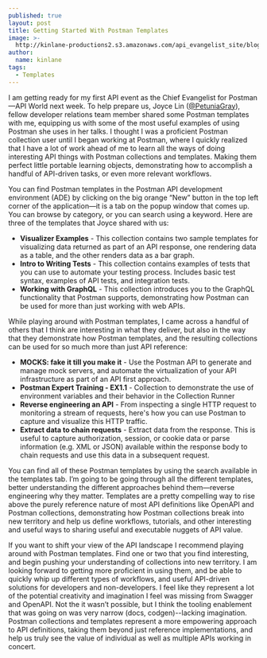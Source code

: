 ```yaml
---
published: true
layout: post
title: Getting Started With Postman Templates
image: >-
  http://kinlane-productions2.s3.amazonaws.com/api_evangelist_site/blog/postman_templates_graph_bar.png
author:
  name: kinlane
tags:
  - Templates
---
```

I am getting ready for my first API event as the Chief Evangelist for Postman—API World next week. To help prepare us, Joyce Lin ([@PetuniaGray](https://twitter.com/PetuniaGray)), fellow developer relations team member shared some Postman templates with me, equipping us with some of the most useful examples of using Postman she uses in her talks. I thought I was a proficient Postman collection user until I began working at Postman, where I quickly realized that I have a lot of work ahead of me to learn all the ways of doing interesting API things with Postman collections and templates. Making them perfect little portable learning objects, demonstrating how to accomplish a handful of API-driven tasks, or even more relevant workflows.  
  
You can find Postman templates in the Postman API development environment (ADE) by clicking on the big orange “New” button in the top left corner of the application—it is a tab on the popup window that comes up. You can browse by category, or you can search using a keyword. Here are three of the templates that Joyce shared with us:

*   **Visualizer Examples** - This collection contains two sample templates for visualizing data returned as part of an API response, one rendering data as a table, and the other renders data as a bar graph.
*   **Intro to Writing Tests** \- This collection contains examples of tests that you can use to automate your testing process. Includes basic test syntax, examples of API tests, and integration tests.
*   **Working with GraphQL** \- This collection introduces you to the GraphQL functionality that Postman supports, demonstrating how Postman can be used for more than just working with web APIs.

While playing around with Postman templates, I came across a handful of others that I think are interesting in what they deliver, but also in the way that they demonstrate how Postman templates, and the resulting collections can be used for so much more than just API reference:

*   **MOCKS: fake it till you make it** \- Use the Postman API to generate and manage mock servers, and automate the virtualization of your API infrastructure as part of an API first approach.
*   **Postman Expert Training - EX1.1** - Collection to demonstrate the use of environment variables and their behavior in the Collection Runner
*   **Reverse engineering an API** \- From inspecting a single HTTP request to monitoring a stream of requests, here's how you can use Postman to capture and visualize this HTTP traffic.
*   **Extract data to chain requests** \- Extract data from the response. This is useful to capture authorization, session, or cookie data or parse information (e.g. XML or JSON) available within the response body to chain requests and use this data in a subsequent request.

You can find all of these Postman templates by using the search available in the templates tab. I’m going to be going through all the different templates, better understanding the different approaches behind them—reverse engineering why they matter. Templates are a pretty compelling way to rise above the purely reference nature of most API definitions like OpenAPI and Postman collections, demonstrating how Postman collections break into new territory and help us define workflows, tutorials, and other interesting and useful ways to sharing useful and executable nuggets of API value.  
  
If you want to shift your view of the API landscape I recommend playing around with Postman templates. Find one or two that you find interesting, and begin pushing your understanding of collections into new territory. I am looking forward to getting more proficient in using them, and be able to quickly whip up different types of workflows, and useful API-driven solutions for developers and non-developers. I feel like they represent a lot of the potential creativity and imagination I feel was missing from Swagger and OpenAPI. Not the it wasn’t possible, but I think the tooling enablement that was going on was very narrow (docs, codgen)--lacking imagination. Postman collections and templates represent a more empowering approach to API definitions, taking them beyond just reference implementations, and help us truly see the value of individual as well as multiple APIs working in concert.